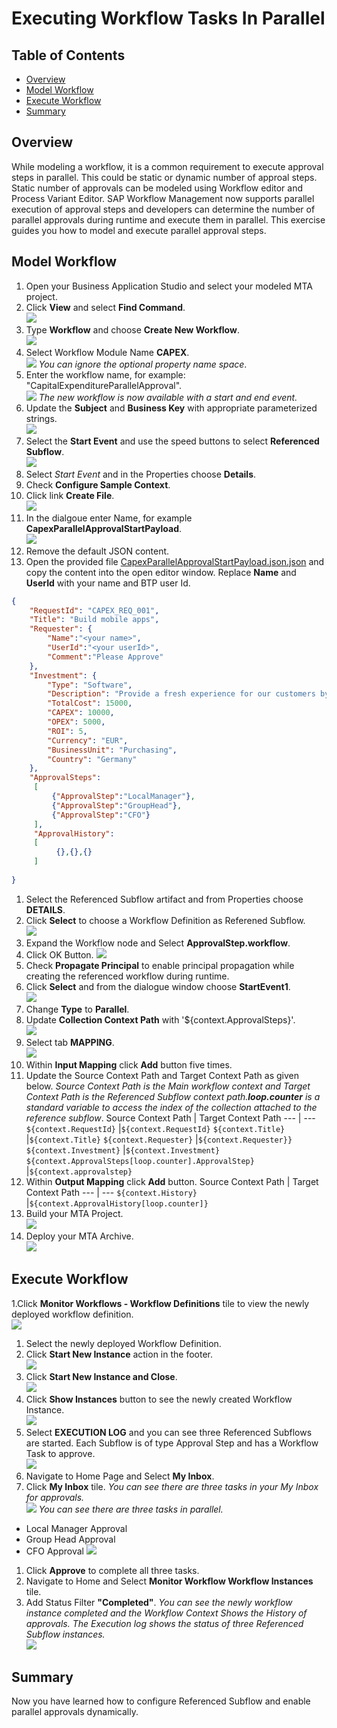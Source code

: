 # Executing Workflow Tasks In Parallel
## Table of Contents

   -  [Overview](#overview)
   - [Model Workflow](#workflow)
   - [Execute Workflow](#excute)
   - [Summary](#summary)
   
## Overview<a name="overview"></a>
While modeling a workflow, it is a common requirement to execute approval steps in parallel. This could be static or dynamic number of approal steps. Static number of approvals can be modeled using Workflow editor and Process Variant Editor. SAP Workflow Management now supports parallel execution of approval steps and developers can determine the number of parallel approvals during runtime and execute them in parallel. This exercise guides you how to model and execute parallel approval steps.
## Model Workflow<a name="workflow"></a>
1. Open your Business Application Studio and select your modeled MTA project.
1. Click **View** and select **Find Command**.  
![](images/FindCommand.png)
1. Type **Workflow** and choose **Create New Workflow**.   
![](images/SelectWorkflow.png)
1. Select Workflow Module Name **CAPEX**.       
![](images/SelectWorkflowModule.png)
*You can ignore the optional property name space*.    
1. Enter the workflow name, for example: "CapitalExpenditureParallelApproval".   
![](images/WorkflowName.png) 
*The new workflow is now available with a start and end event.*   
1. Update the **Subject** and **Business Key** with appropriate parameterized strings.   
![](images/WorkflowProperties.png)
1. Select the **Start Event** and use the speed buttons to select **Referenced Subflow**.   
![](images/SelectReferenceSubflow.png)
1. Select *Start Event* and in the Properties choose **Details**.   
1. Check **Configure Sample Context**.   
1. Click link **Create File**.    
![](images/StartPayload.png)
1. In the dialgoue enter Name, for example **CapexParallelApprovalStartPayload**.    
![](images/CreateNewFile.png)
1. Remove the default JSON content.   
1. Open the provided file [CapexParallelApprovalStartPayload.json.json](files/CapexParallelApprovalStartPayload.json.json) and copy the content into the open editor window. Replace **Name** and **UserId** with your name and BTP user Id.
```json
{
    "RequestId": "CAPEX_REQ_001",
    "Title": "Build mobile apps",
    "Requester": {
        "Name":"<your name>",
        "UserId":"<your userId>",
        "Comment":"Please Approve"
    },
    "Investment": {
        "Type": "Software",
        "Description": "Provide a fresh experience for our customers by providing new apps for our services",
        "TotalCost": 15000,
        "CAPEX": 10000,
        "OPEX": 5000,
        "ROI": 5,
        "Currency": "EUR",
        "BusinessUnit": "Purchasing",
        "Country": "Germany"
    },
    "ApprovalSteps":
     [
         {"ApprovalStep":"LocalManager"},
         {"ApprovalStep":"GroupHead"},
         {"ApprovalStep":"CFO"}
     ],
     "ApprovalHistory":
     [
          {},{},{}
     ]
   
}
```
1. Select the Referenced Subflow artifact and from Properties choose **DETAILS**.
1. Click **Select** to choose a Workflow Definition as Referened Subflow.   
![](images/SelectSubflow.png)
1. Expand the Workflow node and Select **ApprovalStep.workflow**.   
1. Click OK Button.
![](images/SelecRefSubflow.png)
1. Check **Propagate Principal** to enable principal propagation while creating the referenced workflow during runtime.
1. Click **Select** and from the dialogue window choose **StartEvent1**.   
![](images/SelectFlowElement.png)
1. Change **Type** to **Parallel**.  
1. Update **Collection Context Path** with '${context.ApprovalSteps}'.     
![](images/ParallelLooping.png)
1. Select tab **MAPPING**.   
![](images/Mapping.png)
1. Within **Input Mapping** click **Add** button five times.
1. Update the Source Context Path and Target Context Path as given below.
*Source Context Path is the Main workflow context and Target Context Path is the Referenced Subflow context path.**loop.counter** is a standard variable to access the index of the collection attached to the reference subflow*.
Source Context Path | Target Context Path
   --- | ---
   `${context.RequestId}` |`${context.RequestId}`
   `${context.Title}` |`${context.Title}`
   `${context.Requester}` |`${context.Requester}}`
   `${context.Investment}` |`${context.Investment}`
   `${context.ApprovalSteps[loop.counter].ApprovalStep}` |`${context.approvalstep}`
1. Within **Output Mapping** click **Add** button.
Source Context Path | Target Context Path
   --- | ---
   `${context.History}` |`${context.ApprovalHistory[loop.counter]}`
1. Build your MTA Project.   
![](images/BuildMTA.png) 
1. Deploy your MTA Archive.    
![](images/deploymta.png)

## Execute Workflow<a name="execute"></a>
1.Click **Monitor Workflows - Workflow Definitions** tile to view the newly deployed workflow definition.   
![](images/MonitorWorkflowDefinition.png)
1. Select the newly deployed Workflow Definition.   
1. Click **Start New Instance** action in the footer.   
![](images/SelectWorkflowDefinition.png)
1. Click **Start New Instance and Close**.   
![](images/ParallelWorkflowStartPayload.png)
1. Click **Show Instances** button to see the newly created Workflow Instance.   
![](images/ParallelShowInstances.png)
1. Select **EXECUTION LOG** and you can see three Referenced Subflows are started. Each Subflow is of type Approval Step and has a Workflow Task to approve.   
![](images/ParallelWorkflowInstance.png)
1. Navigate to Home Page and Select **My Inbox**.    
1. Click **My Inbox** tile.
*You can see there are three tasks in your My Inbox for approvals.*   
![](images/MyInboxParallelApprovals.png)
*You can see there are three tasks in parallel.*
- Local Manager Approval
- Group Head Approval
- CFO Approval
![](images/ThreeTasksInParallel.png)
1. Click **Approve** to complete all three tasks.
1. Navigate to Home and Select **Monitor Workflow Workflow Instances** tile.
1. Add Status Filter **"Completed"**.
*You can see the newly workflow instance completed and the Workflow Context Shows the History of approvals. The Execution log shows the status of three Referenced Subflow instances.*   
![](images/CompletedInstance.png)

 ## Summary<a name="summary"></a>
 Now you have learned how to configure Referenced Subflow and enable parallel approvals dynamically.

